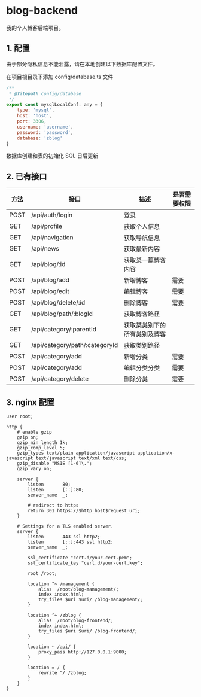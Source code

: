 # blog-backend
我的个人博客后端项目。

## 1. 配置
由于部分隐私信息不能泄露，请在本地创建以下数据库配置文件。

在项目根目录下添加 config/database.ts 文件
~~~javascript
/**
 * @filepath config/database
 */
export const mysqlLocalConf: any = {
    type: 'mysql',
    host: 'host',
    port: 3306,
    username: 'username',
    password: 'password',
    database: 'zblog'
}
~~~
数据库创建和表的初始化 SQL 日后更新

## 2. 已有接口

方法 | 接口 | 描述 | 是否需要权限
---- | ---- | ---- | ----
POST | /api/auth/login | 登录 | 
GET | /api/profile | 获取个人信息 |
GET | /api/navigation | 获取导航信息 |
GET | /api/news | 获取最新内容 | 
GET | /api/blog/:id | 获取某一篇博客内容 |
POST | /api/blog/add | 新增博客 | 需要
POST | /api/blog/edit | 编辑博客 | 需要
POST | /api/blog/delete/:id | 删除博客 | 需要
GET | /api/blog/path/:blogId | 获取博客路径 |
GET | /api/category/:parentId  | 获取某类别下的所有类别及博客 | 
GET | /api/category/path/:categoryId | 获取类别路径 | 
POST | /api/category/add | 新增分类 | 需要
POST | /api/category/add | 编辑分类分类 | 需要
POST | /api/category/delete | 删除分类 | 需要

## 3. nginx 配置

```
user root;

http {
    # enable gzip    
    gzip on;
    gzip_min_length 1k;
    gzip_comp_level 5;
    gzip_types text/plain application/javascript application/x-javascript text/javascript text/xml text/css;
    gzip_disable "MSIE [1-6]\.";
    gzip_vary on;

    server {
        listen       80;
        listen       [::]:80;
        server_name  _;
        
        # redirect to https
        return 301 https://$http_host$request_uri;
    }

    # Settings for a TLS enabled server.
    server {
        listen       443 ssl http2;
        listen       [::]:443 ssl http2;
        server_name  _;

        ssl_certificate "cert.d/your-cert.pem";
        ssl_certificate_key "cert.d/your-cert.key";
        
        root /root;
        
        location ^~ /management {
            alias  /root/blog-management/;
            index index.html;
            try_files $uri $uri/ /blog-management/;
        }
        
        location ^~ /zblog {
            alias  /root/blog-frontend/;
            index index.html;
            try_files $uri $uri/ /blog-frontend/;
        }

        location ~ /api/ {
            proxy_pass http://127.0.0.1:9000;
        }

        location = / {
            rewrite ^/ /zblog;
        }
    }
}
```

